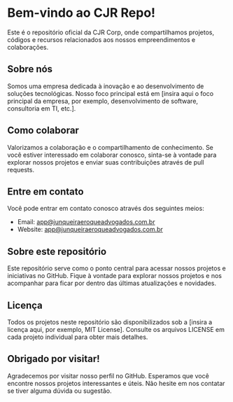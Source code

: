 # Bem-vindo ao CJR Repo!

Este é o repositório oficial da CJR Corp, onde compartilhamos projetos, códigos e recursos relacionados aos nossos empreendimentos e colaborações.

## Sobre nós

Somos uma empresa dedicada à inovação e ao desenvolvimento de soluções tecnológicas. Nosso foco principal está em [insira aqui o foco principal da empresa, por exemplo, desenvolvimento de software, consultoria em TI, etc.].

## Como colaborar

Valorizamos a colaboração e o compartilhamento de conhecimento. Se você estiver interessado em colaborar conosco, sinta-se à vontade para explorar nossos projetos e enviar suas contribuições através de pull requests.

## Entre em contato

Você pode entrar em contato conosco através dos seguintes meios:

- Email: app@junqueiraeroqueadvogados.com.br
- Website: app@junqueiraeroqueadvogados.com.br

## Sobre este repositório

Este repositório serve como o ponto central para acessar nossos projetos e iniciativas no GitHub. Fique à vontade para explorar nossos projetos e nos acompanhar para ficar por dentro das últimas atualizações e novidades.

## Licença

Todos os projetos neste repositório são disponibilizados sob a [insira a licença aqui, por exemplo, MIT License]. Consulte os arquivos LICENSE em cada projeto individual para obter mais detalhes.

## Obrigado por visitar!

Agradecemos por visitar nosso perfil no GitHub. Esperamos que você encontre nossos projetos interessantes e úteis. Não hesite em nos contatar se tiver alguma dúvida ou sugestão.

